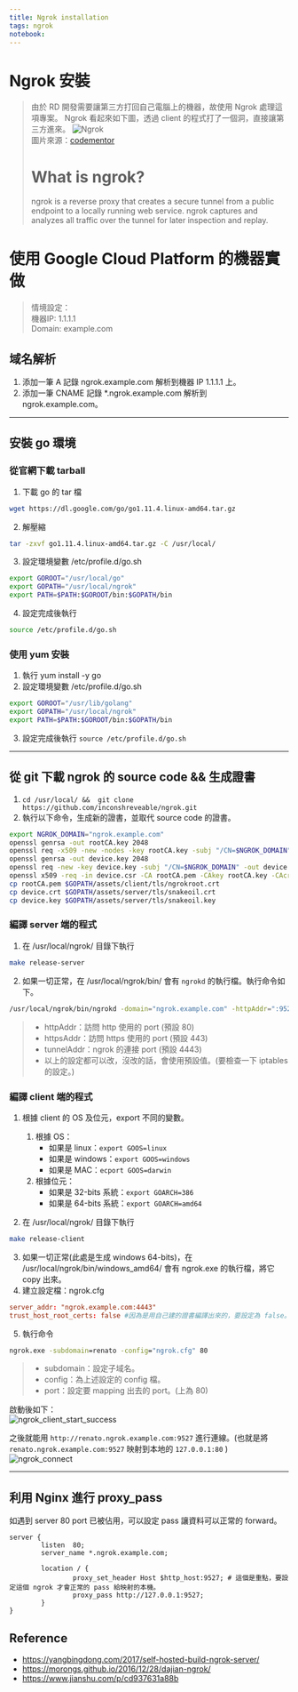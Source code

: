 ```yaml
---
title: Ngrok installation
tags: ngrok
notebook: 
---
```

# Ngrok 安裝
> 由於 RD 開發需要讓第三方打回自己電腦上的機器，故使用 Ngrok 處理這項專案。
> Ngrok 看起來如下圖，透過 client 的程式打了一個洞，直接讓第三方進來。
> ![Ngrok](https://process.filestackapi.com/cache=expiry:max/resize=width:700/compress/XoNCgrwnQhOoQMfy1O5T)  
> 圖片來源：[codementor](https://process.filestackapi.com/cache=expiry:max/resize=width:700/compress/XoNCgrwnQhOoQMfy1O5T)
> # What is ngrok?
> ngrok is a reverse proxy that creates a secure tunnel from a public endpoint to a locally running web service. ngrok captures and analyzes all traffic over the tunnel for later inspection and replay.

# 使用 Google Cloud Platform 的機器實做
> 情境設定：  
> 機器IP: 1.1.1.1  
> Domain: example.com  
## 域名解析
1. 添加一筆 A 記錄 ngrok.example.com 解析到機器 IP 1.1.1.1 上。
2. 添加一筆 CNAME 記錄 *.ngrok.example.com 解析到 ngrok.example.com。
---
## 安裝 go 環境 
### 從官網下載 tarball
1. 下載 go 的 tar 檔
```bash
wget https://dl.google.com/go/go1.11.4.linux-amd64.tar.gz
```
2. 解壓縮 
```bash
tar -zxvf go1.11.4.linux-amd64.tar.gz -C /usr/local/
```
3. 設定環境變數 /etc/profile.d/go.sh
```bash
export GOROOT="/usr/local/go"
export GOPATH="/usr/local/ngrok"
export PATH=$PATH:$GOROOT/bin:$GOPATH/bin
```
4. 設定完成後執行
```bash
source /etc/profile.d/go.sh
```
### 使用 yum 安裝
1. 執行 yum install -y go
2. 設定環境變數 /etc/profile.d/go.sh
```bash
export GOROOT="/usr/lib/golang"
export GOPATH="/usr/local/ngrok"
export PATH=$PATH:$GOROOT/bin:$GOPATH/bin
```
3. 設定完成後執行 `source /etc/profile.d/go.sh`
---
## 從 git 下載 ngrok 的 source code && 生成證書
1. `cd /usr/local/ &&  git clone https://github.com/inconshreveable/ngrok.git` 
2. 執行以下命令，生成新的證書，並取代 source code 的證書。
```bash
export NGROK_DOMAIN="ngrok.example.com"
openssl genrsa -out rootCA.key 2048
openssl req -x509 -new -nodes -key rootCA.key -subj "/CN=$NGROK_DOMAIN" -days 5000 -out rootCA.pem
openssl genrsa -out device.key 2048
openssl req -new -key device.key -subj "/CN=$NGROK_DOMAIN" -out device.csr
openssl x509 -req -in device.csr -CA rootCA.pem -CAkey rootCA.key -CAcreateserial -out device.crt -days 5000
cp rootCA.pem $GOPATH/assets/client/tls/ngrokroot.crt
cp device.crt $GOPATH/assets/server/tls/snakeoil.crt 
cp device.key $GOPATH/assets/server/tls/snakeoil.key
```
### 編譯 server 端的程式
1. 在 /usr/local/ngrok/ 目錄下執行
```bash
make release-server
```
2. 如果一切正常，在 /usr/local/ngrok/bin/ 會有 `ngrokd` 的執行檔。執行命令如下。
```bash
/usr/local/ngrok/bin/ngrokd -domain="ngrok.example.com" -httpAddr=":9527" -httpsAddr=":49527" -tunnelAddr=*":4443"
```
> - httpAddr：訪問 http 使用的 port \(預設 80\)
> - httpsAddr：訪問 https 使用的 port \(預設 443\)
> - tunnelAddr：ngrok 的連接 port \(預設 4443\)
> - 以上的設定都可以改，沒改的話，會使用預設值。\(要檢查一下 iptables 的設定。\)
### 編譯 client 端的程式
1. 根據 client 的 OS 及位元，export 不同的變數。
   1. 根據 OS：
      - 如果是 linux：`export GOOS=linux`
      - 如果是 windows：`export GOOS=windows`
      - 如果是 MAC：`ecport GOOS=darwin`
   2. 根據位元：
      - 如果是 32-bits 系統：`export GOARCH=386`
      - 如果是 64-bits 系統：`export GOARCH=amd64`

2. 在 /usr/local/ngrok/ 目錄下執行
```bash
make release-client
```
3. 如果一切正常\(此處是生成 windows 64-bits\)，在 /usr/local/ngrok/bin/windows_amd64/ 會有 ngrok.exe 的執行檔，將它 copy 出來。
4. 建立設定檔：ngrok.cfg
```conf
server_addr: "ngrok.example.com:4443"
trust_host_root_certs: false #因為是用自己建的證書編譯出來的，要設定為 false。
```
5. 執行命令 
```bat
ngrok.exe -subdomain=renato -config="ngrok.cfg" 80
```
> - subdomain：設定子域名。
> - config：為上述設定的 config 檔。
> - port：設定要 mapping 出去的 port。\(上為 80\)

啟動後如下：  
![ngrok_client_start_success](https://i.imgur.com/5KHciPV.png)

之後就能用 `http://renato.ngrok.example.com:9527` 進行連線。\(也就是將 `renato.ngrok.example.com:9527` 映射到本地的 `127.0.0.1:80` \)  
![ngrok_connect](https://i.imgur.com/sisw1UU.png)

---
## 利用 Nginx 進行 proxy_pass
如遇到 server 80 port 已被佔用，可以設定 pass 讓資料可以正常的 forward。
```nginx
server {
        listen  80;
        server_name *.ngrok.example.com;

        location / {
                proxy_set_header Host $http_host:9527; # 這個是重點，要設定這個 ngrok 才會正常的 pass 給映射的本機。
                proxy_pass http://127.0.0.1:9527;
        }
}
```

## Reference
- https://yangbingdong.com/2017/self-hosted-build-ngrok-server/
- https://morongs.github.io/2016/12/28/dajian-ngrok/
- https://www.jianshu.com/p/cd937631a88b